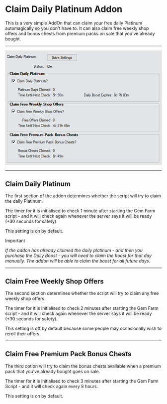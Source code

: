 # Claim Daily Platinum Addon

This is a very simple AddOn that can claim your free daily Platinum automagically so you don't have to. It can also claim free weekly shop offers and bonus chests from premium packs on sale that you've already bought.

___

![Claim Daily Platinum Fix Addon Preview Image](images/ClaimDailyPlatinumAddonPreview.png)

___

## Claim Daily Platinum

The first section of the addon determines whether the script will try to claim the daily Platinum.

The timer for it is initialised to check 1 minute after starting the Gem Farm script - and it will check again whenever the server says it will be ready (+30 seconds for safety).

This setting is on by default.

> [!IMPORTANT]
> *If the addon has already claimed the daily platinum - and then you purchase the Daily Boost - you will need to claim the boost for that day manually. The addon will be able to claim the boost for all future days.*

___

## Claim Free Weekly Shop Offers

The second section determines whether the script will try to claim any free weekly shop offers.

The timer for it is initialised to check 2 minutes after starting the Gem Farm script - and it will check again whenever the server says it will be ready (+30 seconds for safety).

This setting is off by default because some people may occasionally wish to reroll their offers.

___

## Claim Free Premium Pack Bonus Chests

The third option will try to claim the bonus chests available when a premium pack that you've already bought goes on sale.

The timer for it is initialised to check 3 minutes after starting the Gem Farm Script - and it will check again every 8 hours.

This setting is on by default.